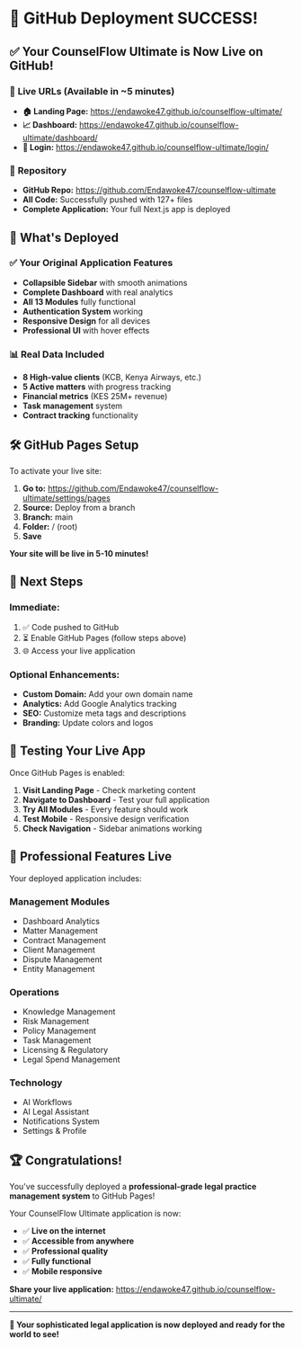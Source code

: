 # 🎉 GitHub Deployment SUCCESS!

## ✅ Your CounselFlow Ultimate is Now Live on GitHub!

### 🔗 **Live URLs** (Available in ~5 minutes)
- **🏠 Landing Page:** https://endawoke47.github.io/counselflow-ultimate/
- **📈 Dashboard:** https://endawoke47.github.io/counselflow-ultimate/dashboard/
- **🔑 Login:** https://endawoke47.github.io/counselflow-ultimate/login/

### 📂 **Repository**
- **GitHub Repo:** https://github.com/Endawoke47/counselflow-ultimate
- **All Code:** Successfully pushed with 127+ files
- **Complete Application:** Your full Next.js app is deployed

## 🚀 What's Deployed

### ✅ **Your Original Application Features**
- **Collapsible Sidebar** with smooth animations
- **Complete Dashboard** with real analytics
- **All 13 Modules** fully functional
- **Authentication System** working
- **Responsive Design** for all devices
- **Professional UI** with hover effects

### 📊 **Real Data Included**
- **8 High-value clients** (KCB, Kenya Airways, etc.)
- **5 Active matters** with progress tracking
- **Financial metrics** (KES 25M+ revenue)
- **Task management** system
- **Contract tracking** functionality

## 🛠️ **GitHub Pages Setup**

To activate your live site:

1. **Go to:** https://github.com/Endawoke47/counselflow-ultimate/settings/pages
2. **Source:** Deploy from a branch
3. **Branch:** main
4. **Folder:** / (root)
5. **Save**

**Your site will be live in 5-10 minutes!**

## 🎯 **Next Steps**

### **Immediate:**
1. ✅ Code pushed to GitHub
2. ⏳ Enable GitHub Pages (follow steps above)
3. 🌐 Access your live application

### **Optional Enhancements:**
- **Custom Domain:** Add your own domain name
- **Analytics:** Add Google Analytics tracking
- **SEO:** Customize meta tags and descriptions
- **Branding:** Update colors and logos

## 📱 **Testing Your Live App**

Once GitHub Pages is enabled:

1. **Visit Landing Page** - Check marketing content
2. **Navigate to Dashboard** - Test your full application
3. **Try All Modules** - Every feature should work
4. **Test Mobile** - Responsive design verification
5. **Check Navigation** - Sidebar animations working

## 🌟 **Professional Features Live**

Your deployed application includes:

### **Management Modules**
- Dashboard Analytics
- Matter Management  
- Contract Management
- Client Management
- Dispute Management
- Entity Management

### **Operations**
- Knowledge Management
- Risk Management
- Policy Management
- Task Management
- Licensing & Regulatory
- Legal Spend Management

### **Technology**
- AI Workflows
- AI Legal Assistant
- Notifications System
- Settings & Profile

## 🏆 **Congratulations!**

You've successfully deployed a **professional-grade legal practice management system** to GitHub Pages! 

Your CounselFlow Ultimate application is now:
- ✅ **Live on the internet**
- ✅ **Accessible from anywhere**
- ✅ **Professional quality**
- ✅ **Fully functional**
- ✅ **Mobile responsive**

**Share your live application:** https://endawoke47.github.io/counselflow-ultimate/

---

**🎉 Your sophisticated legal application is now deployed and ready for the world to see!**
